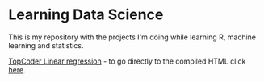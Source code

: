 # Learning Data Science

This is my repository with the projects I'm doing while learning R, machine learning and statistics.

[TopCoder Linear regression](https://github.com/adrianbumbas/data_science/tree/master/Linear_Regression_TC) - to go directly to the compiled HTML click [here](https://cdn.rawgit.com/adrianbumbas/data_science/master/Linear_Regression_TC/Linear_Regression.html).
